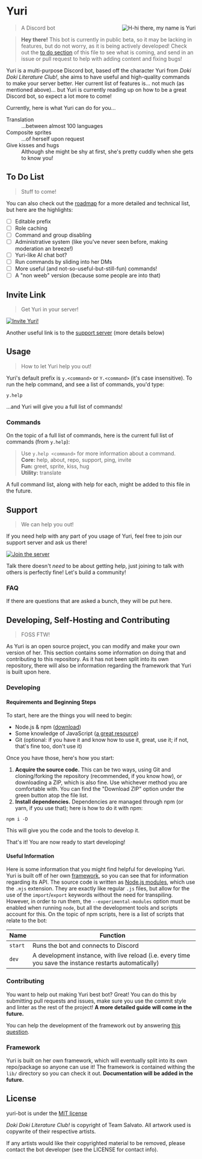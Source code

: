 # Yuri
<img src="https://raw.githubusercontent.com/owm111/yuri/master/assets/avatar-circle-200.png" align="right" title="H-hi there, my name is Yuri"/>

> A Discord bot

> **Hey there!** This bot is currently in public beta, so it may be lacking in features, but do not worry, as it is being actively developed! Check out the [to do section](#to-do-list) of this file to see what is coming, and send in an issue or pull request to help with adding content and fixing bugs!

Yuri is a multi-purpose Discord bot, based off the character Yuri from *Doki Doki Literature Club!*, she aims to have useful and high-quality commands to make your server better. Her current list of features is... not much (as mentioned above)... but Yuri is currently reading up on how to be a great Discord bot, so expect a lot more to come!

Currently, here is what Yuri can do for you...

<dl>
  <dt>Translation</dt>
  <dd>...between almost 100 languages</dd>
  <dt>Composite sprites</dt>
  <dd>...of herself upon request</dd>
  <dt>Give kisses and hugs</dt>
  <dd>Although she might be shy at first, she's pretty cuddly when she gets to know you!</dd>
</dl>

## To Do List
> Stuff to come!

You can also check out the [roadmap](https://github.com/owm111/knife-wife/projects/1) for a more detailed and technical list, but here are the highlights:
- [ ] Editable prefix
- [ ] Role caching
- [ ] Command and group disabling
- [ ] Administrative system (like you've never seen before, making moderation an breeze!)
- [ ] Yuri-like AI chat bot?
- [ ] Run commands by sliding into her DMs
- [ ] More useful (and not-so-useful-but-still-fun) commands!
- [ ] A "non weeb" version (because some people are into that)

## Invite Link
> Get Yuri in your server!

[![Invite Yuri!](https://raw.githubusercontent.com/owm111/yuri/master/assets/btn-invite.png)](https://discordapp.com/oauth2/authorize?&client_id=407652636054257665&scope=bot)

Another useful link is to the [support server](#support) (more details below)

## Usage
> How to let Yuri help you out!

Yuri's default prefix is `y.<command>` or `Y.<command>` (it's case insensitive). To run the help command, and see a list of commands, you'd type:
```
y.help
```
...and Yuri will give you a full list of commands!

### Commands
On the topic of a full list of commands, here is the current full list of commands (from `y.help`):

>Use `y.help <command>` for more information about a command.  
**Core:** help, about, repo, support, ping, invite  
**Fun:** greet, sprite, kiss, hug  
**Utility:** translate

A full command list, along with help for each, might be added to this file in the future.

## Support
> We can help you out!

If you need help with any part of you usage of Yuri, feel free to join our support server and ask us there!

[![Join the server](https://github.com/owm111/yuri/blob/master/assets/btn-server.png)](https://discord.gg/PEgCkej)

Talk there doesn't *need* to be about getting help, just joining to talk with others is perfectly fine! Let's build a community!

### FAQ
If there are questions that are asked a bunch, they will be put here.

## Developing, Self-Hosting and Contributing
> FOSS FTW!

As Yuri is an open source project, you can modify and make your own version of her. This section contains some information on doing that and contributing to this repository.
As it has not been split into its own repository, there will also be information regarding the framework that Yuri is built upon here.

### Developing

#### Requirements and Beginning Steps
To start, here are the things you will need to begin:
- Node.js & npm ([download](https://nodejs.org/en/download/ "Download for Node LTS"))
- Some knowledge of JavaScript ([a great resource](https://developer.mozilla.org/en-US/docs/Web/javascript "Mozilla Developer Network Documentation"))
- Git (optional: if you have it and know how to use it, great, use it; if not, that's fine too, don't use it)

Once you have those, here's how you start:
1. **Acquire the source code.** This can be two ways, using Git and cloning/forking the repository (recommended, if you know how), or downloading a ZIP, which is also fine. Use whichever method you are comfortable with. You can find the "Download ZIP" option under the green button atop the file list.
2. **Install dependencies.** Dependencies are managed through npm (or yarn, if you use that); here is how to do it with npm:
```
npm i -D
```
This will give you the code and the tools to develop it.

That's it! You are now ready to start developing!

#### Useful Information
Here is some information that you might find helpful for developing Yuri.
Yuri is built off of her own [framework](#framework), so you can see that for information regarding its API.
The source code is written as [Node.js modules](https://nodejs.org/api/esm.html#esm_ecmascript_modules "Related reading"), which use the `.mjs` extension. They are exactly like regular `.js` files, but allow for the use of the  `import`/`export` keywords without the need for transpiling. However, in order to run them, the `--experimental-modules` option must be enabled when running `node`, but all the development tools and scripts account for this.
On the topic of npm scripts, here is a list of scripts that relate to the bot:

Name | Function
---|---
`start` | Runs the bot and connects to Discord
`dev` | A development instance, with live reload (i.e. every time you save the instance restarts automatically)

### Contributing
You want to help out making Yuri best bot? Great! You can do this by submitting pull requests and issues, make sure you use the commit style and linter as the rest of the project! **A more detailed guide will come in the future.**

You can help the development of the framework out by answering [this question](https://stackoverflow.com/questions/51637856/cannot-find-postgresql-files-clusters-or-service-what-to-do).

### Framework
Yuri is built on her own framework, which will eventually split into its own repo/package so anyone can use it!
The framework is contained withing the `lib/` directory so you can check it out. 
**Documentation will be added in the future.**

## License
yuri-bot is under the [MIT license](https://owm.mit-license.org/)

*Doki Doki Literature Club!* is copyright of Team Salvato. All artwork used is copywrite of their respective artists.

If any artists would like their copyrighted material to be removed, please contact the bot developer (see the LICENSE for contact info).

